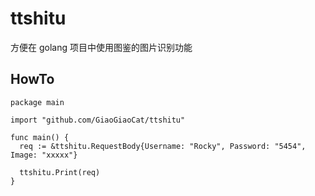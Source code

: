 # ttshitu

方便在 golang 项目中使用图鉴的图片识别功能

## HowTo

```golang
package main

import "github.com/GiaoGiaoCat/ttshitu"

func main() {
  req := &ttshitu.RequestBody{Username: "Rocky", Password: "5454", Image: "xxxxx"}

  ttshitu.Print(req)
}
```

